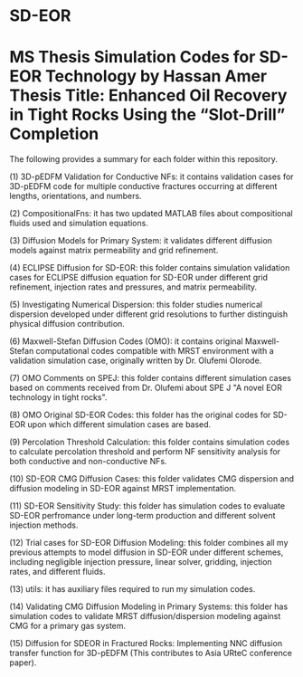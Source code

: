 # SD-EOR
MS Thesis Simulation Codes for SD-EOR Technology by Hassan Amer
Thesis Title: Enhanced Oil Recovery in Tight Rocks Using the “Slot-Drill” Completion
=====================================================================================
The following provides a summary for each folder within this repository.

(1) 3D-pEDFM Validation for Conductive NFs: it contains validation cases for 3D-pEDFM code for multiple conductive fractures occurring at different lengths, orientations, and numbers.

(2) CompositionalFns: it has two updated MATLAB files about compositional fluids used and simulation equations.

(3) Diffusion Models for Primary System: it validates different diffusion models against matrix permeability and grid refinement. 

(4) ECLIPSE Diffusion for SD-EOR: this folder contains simulation validation cases for ECLIPSE diffusion equation for SD-EOR under different grid refinement, injection rates and pressures, and matrix permeability.

(5) Investigating Numerical Dispersion: this folder studies numerical dispersion developed under different grid resolutions to further distinguish physical diffusion contribution.

(6) Maxwell-Stefan Diffusion Codes (OMO): it contains original Maxwell-Stefan computational codes compatible with MRST environment with a validation simulation case, originally written by Dr. Olufemi Olorode.

(7) OMO Comments on SPEJ: this folder contains different simulation cases based on comments received from Dr. Olufemi about SPE J "A novel EOR technology in tight rocks".

(8) OMO Original SD-EOR Codes: this folder has the original codes for SD-EOR upon which different simulation cases are based.

(9) Percolation Threshold Calculation: this folder contains simulation codes to calculate percolation threshold and perform NF sensitivity analysis for both conductive and non-conductive NFs.

(10) SD-EOR CMG Diffusion Cases: this folder validates CMG dispersion and diffusion modeling in SD-EOR against MRST implementation.

(11) SD-EOR Sensitivity Study: this folder has simulation codes to evaluate SD-EOR perfromance under long-term production and different solvent injection methods.

(12) Trial cases for SD-EOR Diffusion Modeling: this folder combines all my previous attempts to model diffusion in SD-EOR under different schemes, including negligible injection pressure, linear solver, gridding, injection rates, and different fluids.

(13) utils: it has auxiliary files required to run my simulation codes.

(14) Validating CMG Diffusion Modeling in Primary Systems: this folder has simulation codes to validate MRST diffusion/dispersion modeling against CMG for a primary gas system.

(15) Diffusion for SDEOR in Fractured Rocks: Implementing NNC diffusion transfer function for 3D-pEDFM (This contributes to Asia URteC conference paper).


